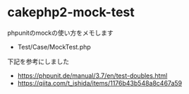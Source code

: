 # cakephp2-mock-test

phpunitのmockの使い方をメモします

* Test/Case/MockTest.php

下記を参考にしました

* https://phpunit.de/manual/3.7/en/test-doubles.html
* https://qiita.com/t_ishida/items/1176b43b548a8c467a59
